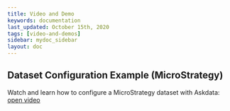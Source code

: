 ```yaml
---
title: Video and Demo
keywords: documentation
last_updated: October 15th, 2020
tags: [video-and-demos]
sidebar: mydoc_sidebar
layout: doc
---
```


## Dataset Configuration Example (MicroStrategy)

Watch and learn how to configure a MicroStrategy dataset with Askdata: [open video](/docs/video-of-the-configuration-of-a-microstrategy-dataset)
